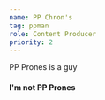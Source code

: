 ```yaml
---
name: PP Chron's
tag: ppman
role: Content Producer
priority: 2
---
```


PP Prones is a guy
#### I'm not PP Prones